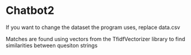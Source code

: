 # Chatbot2
If you want to change the dataset the program uses, replace data.csv

Matches are found using vectors from the TfidfVectorizer library to find similarities between quesiton strings
